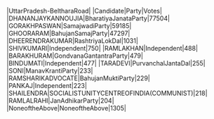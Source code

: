  
|UttarPradesh-BeltharaRoad|
|Candidate|Party|Votes|
|DHANANJAYKANNOUJIA|BharatiyaJanataParty|77504|
|GORAKHPASWAN|SamajwadiParty|59185|
|GHOORARAM|BahujanSamajParty|47297|
|DHEERENDRAKUMAR|RashtriyaLokDal|1031|
|SHIVKUMARI|Independent|750|
|RAMLAKHAN|Independent|488|
|BARAKHURAM|GondvanaGantantraParty|479|
|BINDUMATI|Independent|477|
|TARADEVI|PurvanchalJantaDal|255|
|SONI|ManavKrantiParty|233|
|RAMSHARIKADVOCATE|BahujanMuktiParty|229|
|PANKAJ|Independent|223|
|SHAILENDRA|SOCIALISTUNITYCENTREOFINDIA(COMMUNIST)|218|
|RAMLALRAHI|JanAdhikarParty|204|
|NoneoftheAbove|NoneoftheAbove|1305|
